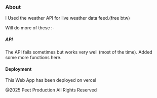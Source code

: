 ### About
I Used the weather API for live weather data feed.(free btw)

Will do more of these :-

##### API 

The API fails sometimes but works very well (most of the time).
Added some more functions here. 

#### Deployment 
This Web App has been deployed on vercel


@2025 Peet Production All Rights Reserved


